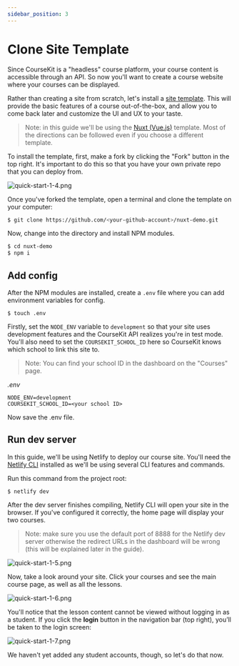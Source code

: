 ```yaml
---
sidebar_position: 3
---
```


# Clone Site Template

Since CourseKit is a "headless" course platform, your course content is accessible through an API. So now you'll want to create a course website where your courses can be displayed.

Rather than creating a site from scratch, let's install a [site template](https://github.com/course-kit/guides/blob/master/templates.md). This will provide the basic features of a course out-of-the-box, and allow you to come back later and customize the UI and UX to your taste.

> Note: in this guide we'll be using the [Nuxt (Vue.js)](https://github.com/course-kit/nuxt-demo) template. Most of the directions can be followed even if you choose a different template.

To install the template, first, make a fork by clicking the "Fork" button in the top right. It's important to do this so that you have your own private repo that you can deploy from.

![quick-start-1-4.png](/img/quick-start-1-4.png)

Once you've forked the template, open a terminal and clone the template on your computer:

```bash
$ git clone https://github.com/<your-github-account>/nuxt-demo.git
```

Now, change into the directory and install NPM modules.

```bash
$ cd nuxt-demo
$ npm i
```

## Add config

After the NPM modules are installed, create a `.env` file where you can add environment variables for config.

```
$ touch .env
```

Firstly, set the `NODE_ENV` variable to `development` so that your site uses development features and the CourseKit API realizes you're in test mode. You'll also need to set the `COURSEKIT_SCHOOL_ID` here so CourseKit knows which school to link this site to.

> Note: You can find your school ID in the dashboard on the "Courses" page.

*.env*

```
NODE_ENV=development
COURSEKIT_SCHOOL_ID=<your school ID>
```

Now save the .env file.

## Run dev server

In this guide, we'll be using Netlify to deploy our course site. You'll need the [Netlify CLI](https://docs.netlify.com/cli/get-started/) installed as we'll be using several CLI features and commands.

Run this command from the project root:

```
$ netlify dev
```

After the dev server finishes compiling, Netlify CLI will open your site in the browser. If you've configured it correctly, the home page will display your two courses.

> Note: make sure you use the default port of 8888 for the Netlify dev server otherwise the redirect URLs in the dashboard will be wrong (this will be explained later in the guide).

![quick-start-1-5.png](/img/quick-start-1-5.png)

Now, take a look around your site. Click your courses and see the main course page, as well as all the lessons.

![quick-start-1-6.png](/img/quick-start-1-6.png)

You'll notice that the lesson content cannot be viewed without logging in as a student. If you click the **login** button in the navigation bar (top right), you’ll be taken to the login screen:

![quick-start-1-7.png](/img/quick-start-1-7.png)

We haven't yet added any student accounts, though, so let's do that now.


